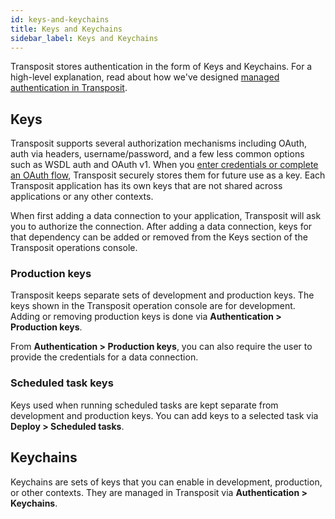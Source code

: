 ```yaml
---
id: keys-and-keychains
title: Keys and Keychains
sidebar_label: Keys and Keychains
---
```


Transposit stores authentication in the form of Keys and Keychains. For a high-level explanation, read about how we've designed [managed authentication in Transposit](../building/managed-authentication.md).

## Keys

Transposit supports several authorization mechanisms including OAuth, auth via headers, username/password, and a few less common options such as WSDL auth and OAuth v1. When you [enter credentials or complete an OAuth flow](../references/connector-authentication.md), Transposit securely stores them for future use as a key. Each Transposit application has its own keys that are not shared across applications or any other contexts.

When first adding a data connection to your application, Transposit will ask you to authorize the connection. After adding a data connection, keys for that dependency can be added or removed from the Keys section of the Transposit operations console.

### Production keys

Transposit keeps separate sets of development and production keys. The keys shown in the Transposit operation console are for development. Adding or removing production keys is done via **Authentication > Production keys**.

From **Authentication > Production keys**, you can also require the user to provide the credentials for a data connection.

### Scheduled task keys

Keys used when running scheduled tasks are kept separate from development and production keys. You can add keys to a selected task via **Deploy > Scheduled tasks**.

## Keychains

Keychains are sets of keys that you can enable in development, production, or other contexts. They are managed in Transposit via **Authentication > Keychains**.


